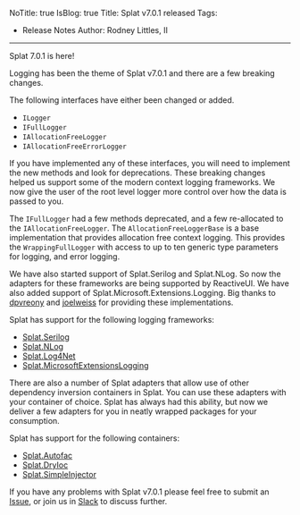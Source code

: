 NoTitle: true
IsBlog: true
Title: Splat v7.0.1 released
Tags: 
  - Release Notes
Author: Rodney Littles, II
---

Splat 7.0.1 is here!

Logging has been the theme of Splat v7.0.1 and there are a few breaking changes.

The following interfaces have either been changed or added.

- `ILogger`
- `IFullLogger`
- `IAllocationFreeLogger`
- `IAllocationFreeErrorLogger`

If you have implemented any of these interfaces, you will need to implement the new methods and look for deprecations. These breaking changes helped us support some of the modern context logging frameworks.  We now give the user of the root level logger more control over how the data is passed to you.

The `IFullLogger` had a few methods deprecated, and a few re-allocated to the `IAllocationFreeLogger`.  The `AllocationFreeLoggerBase` is a base implementation that provides allocation free context logging.  This provides the `WrappingFullLogger` with access to up to ten generic type parameters for logging, and error logging.

We have also started support of Splat.Serilog and Splat.NLog.  So now the adapters for these frameworks are being supported by ReactiveUI.  We have also added support of Splat.Microsoft.Extensions.Logging.  Big thanks to [dpvreony](https://github.com/dpvreony) and [joelweiss](https://github.com/joelweiss) for providing these implementations.

Splat has support for the following logging frameworks:

- [Splat.Serilog][SplatSerilogNuGet]
- [Splat.NLog][SplatNLogNuGet]
- [Splat.Log4Net][SplatLog4NetNuGet]
- [Splat.MicrosoftExtensionsLogging][SplatMicrosoftExtensionsLoggingNuGet]

[SplatLog4NetNuGet]: https://www.nuget.org/packages/Splat.Log4Net/
[SplatMicrosoftExtensionsLoggingNuGet]: https://www.nuget.org/packages/Splat.Microsoft.Extensions.Logging/
[SplatNLogNuGet]: https://www.nuget.org/packages/Splat.NLog/
[SplatSerilogNuGet]: https://www.nuget.org/packages/Splat.Serilog/

There are also a number of Splat adapters that allow use of other dependency inversion containers in Splat.  You can use these adapters with your container of choice.  Splat has always had this ability, but now we deliver a few adapters for you in neatly wrapped packages for your consumption.

Splat has support for the following containers:

- [Splat.Autofac][SplatAutofacNuGet]
- [Splat.DryIoc][SplatDryIocNuGet]
- [Splat.SimpleInjector][SplatSimpleInjectorNuGet]

[SplatAutofacNuGet]: https://www.nuget.org/packages/Splat.Autofac/
[SplatDryIocNuGet]: https://www.nuget.org/packages/Splat.DryIoc/
[SplatSimpleInjectorNuGet]: https://www.nuget.org/packages/Splat.SimpleInjector/

If you have any problems with Splat v7.0.1 please feel free to submit an [Issue](https://github/reacitveui/splat/issues), or join us in [Slack](https://reactiveui.net/slack) to discuss further.
